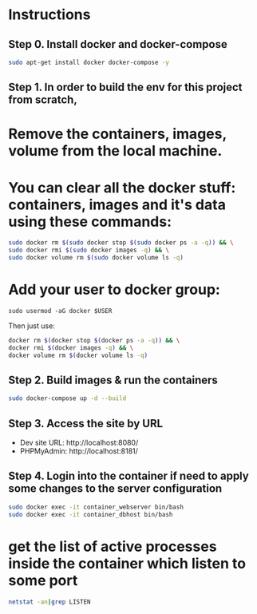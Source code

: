 # Instructions

## Step 0. Install docker and docker-compose

```bash
sudo apt-get install docker docker-compose -y
```

## Step 1. In order to build the env for this project from scratch, 
# Remove the containers, images, volume from the local machine.
# You can clear all the docker stuff: containers, images and it's data using these commands:

```bash
sudo docker rm $(sudo docker stop $(sudo docker ps -a -q)) && \
sudo docker rmi $(sudo docker images -q) && \
sudo docker volume rm $(sudo docker volume ls -q)
```

# Add your user to docker group:
```
sudo usermod -aG docker $USER
```

Then just use:

```bash
docker rm $(docker stop $(docker ps -a -q)) && \
docker rmi $(docker images -q) && \
docker volume rm $(docker volume ls -q)
```

## Step 2. Build images & run the containers
```bash
sudo docker-compose up -d --build
```

## Step 3. Access the site by URL

- Dev site URL: http://localhost:8080/
- PHPMyAdmin: http://localhost:8181/

## Step 4. Login into the container if need to apply some changes to the server configuration

```bash
sudo docker exec -it container_webserver bin/bash
sudo docker exec -it container_dbhost bin/bash
```

# get the list of active processes inside the container which listen to some port
```bash
netstat -an|grep LISTEN
```